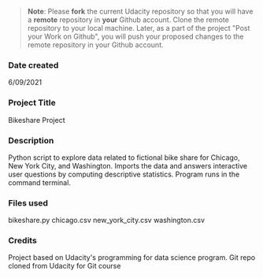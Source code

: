 >**Note**: Please **fork** the current Udacity repository so that you will have a **remote** repository in **your** Github account. Clone the remote repository to your local machine. Later, as a part of the project "Post your Work on Github", you will push your proposed changes to the remote repository in your Github account.

### Date created
6/09/2021

### Project Title
Bikeshare Project

### Description
Python script to explore data related to fictional bike share for Chicago, New York City, and Washington. Imports the data and answers interactive user questions by computing descriptive statistics. Program runs in the command terminal.

### Files used
bikeshare.py
chicago.csv
new_york_city.csv
washington.csv

### Credits
Project based on Udacity's programming for data science program. Git repo cloned from Udacity for Git course
